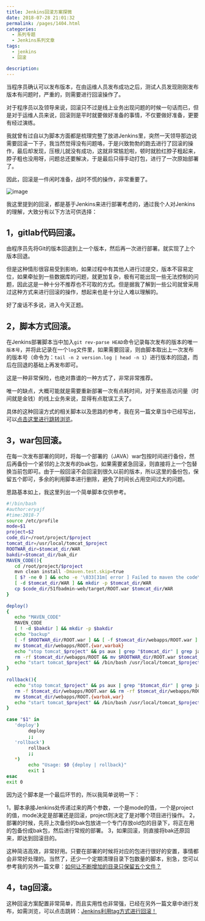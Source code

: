 ```yaml
---
title: Jenkins回滚方案探微
date: 2018-07-28 21:01:32
permalink: /pages/1404.html
categories: 
  - 系列专题
  - Jenkins系列文章
tags: 
  - jenkins
  - 回滚

description: 
---
```


当程序员确认可以发布版本，在由运维人员发布成功之后，测试人员发现刚刚发布版本有问题时，严重的，则需要进行回滚操作了。

对于程序员以及领导来说，回滚只不过是线上业务出现问题的时候一句话而已，但是对于运维人员来说，回滚则是平时就要做好准备的事情，不仅要做好准备，更要有经过演练。

我就曾有过自以为脚本方面都是梳理完整了放进Jenkins里，突然一天领导那边说需要回滚一下子，我当然觉得没有问题咯，于是兴致勃勃的跑去进行了回滚的操作，最后却发现，压根儿就没有成功，这就非常尴尬啦，顿时就脸红脖子粗起来，脖子粗也没用呀，问题总还要解决，于是最后只得手动打包，进行了一次原始部署了。

因此，回滚是一件闲时准备，战时不慌的操作，非常重要了。

![image](http://t.eryajf.net/imgs/2021/09/a8f04c8f003b90ab.jpg)

我这里提到的回滚，都是基于Jenkins来进行部署考虑的，通过我个人对Jenkins的理解，大致分有以下方法可供选择：

## 1，gitlab代码回滚。

由程序员先将Git的版本回退到上一个版本，然后再一次进行部署。就实现了上个版本回退。

但是这种情形很容易受到影响，如果过程中有其他人进行过提交，版本不容易定位，如果牵扯到一些数据库的问题，就更加复杂，极有可能出现一些无法控制的问题，因此这是一种十分不推荐也不可取的方式。但是据我了解到一些公司就曾采用过这种方式来进行回滚的操作，想起来也是十分让人难以理解的。

好了废话不多说，进入今天正题。

## 2，脚本方式回滚。

在Jenkins部署脚本当中加入` git rev-parse HEAD `命令记录每次发布的版本的唯一`版本号`，并将此记录在一个`log`文件里，如果需要回滚，则由脚本取出上一次发布的版本号（命令为：`tail -n 2 version.log | head -n 1`）进行版本的回退，而后在回退的基础上再发布即可。

这是一种非常保险，也绝对靠谱的一种方式了，非常非常推荐。

唯一的缺点，大概可能就是需要重新部署一次有点耗时间，对于某些高访问量（时间就是金钱）的线上业务来说，显得有点耽误工夫了。

具体的这种回滚方式的相关脚本以及思路的参考，我在另一篇文章当中已经写出，可以[点击这里进行跳转浏览](http://fsvip.gitee.io/hexo-theme-fluid//pages/639.html)。

## 3，war包回滚。

在每一次发布部署的同时，将每一个部署的（JAVA）war包按时间进行备份，然后再备份一个紧邻的上次发布的bak包，如果需要紧急回滚，则直接将上一个包替换当前包即可。由于一般回滚不会回滚到很久以前的版本，所以这里的备份包，保留五个即可，多余的利用脚本进行删除，避免了时间长占用空间过大的问题。

思路基本如上，我这里列出一个简单脚本仅供参考。

```sh
#!/bin/bash
#author:eryajf
#time:2018-7
source /etc/profile
mode=$1
project=$2
code_dir=/root/project/$project
tomcat_dir=/usr/local/tomcat_$project
ROOTWAR_dir=$tomcat_dir/WAR
bakdir=$tomcat_dir/bak_dir
MAVEN_CODE(){
   cd /root/project/$project
   mvn clean install -Dmaven.test.skip=true
   [ $? -ne 0 ] && echo -e '\033[31m[ error ] Failed to maven the code\033[0m' && exit 1
   [ -d $tomcat_dir/WAR ] && mkdir -p $tomcat_dir/WAR
   cp $code_dir/51fbadmin-web/target/ROOT.war $tomcat_dir/WAR
}
 
deploy()
{
   echo "MAVEN_CODE"
   MAVEN_CODE
   [ ! -d $bakdir ] && mkdir -p $bakdir
   echo "backup"
   [ -f $ROOTWAR_dir/ROOT.war ] && [ -f $tomcat_dir/webapps/ROOT.war ] && mv $tomcat_dir/webapps/ROOT.warbak $bakdir/ROOT_$(date +"%y%m%d%H%M%S").war
   mv $tomcat_dir/webapps/ROOT.{war,warbak}
   echo "stop tomcat_$project" && ps aux | grep "$tomcat_dir" | grep java | grep -v grep | awk '{print $2}' | xargs kill -9
   rm -rf $tomcat_dir/webapps/ROOT && mv $ROOTWAR_dir/ROOT.war $tomcat_dir/webapps
   echo "start tomcat_$project" && /bin/bash /usr/local/tomcat_$project/bin/startup.sh
}
 
rollback(){
   echo "stop tomcat_$project" && ps aux | grep "$tomcat_dir" | grep java | grep -v grep | awk '{print $2}' | xargs kill -9
   rm -f $tomcat_dir/webapps/ROOT.war && rm -rf $tomcat_dir/webapps/ROOT
   mv $tomcat_dir/webapps/ROOT.{warbak,war}
   echo "start tomcat_$project" && /bin/bash /usr/local/tomcat_$project/bin/startup.sh
}
 
case "$1" in
   'deploy')
        deploy
        ;;
   'rollback')
        rollback
        ;;
   *)
        echo "Usage: $0 {deploy | rollback}"
        exit 1
esac
exit 0
```

因为这个脚本是一个最后环节的，所以我简单说明一下：

1，脚本承接Jenkins处传递过来的两个参数，一个是mode的值，一个是project的值，mode决定是部署还是回滚，project则决定了是对哪个项目进行操作。
2，部署的时候，先将上次备份的bak包放进一个专门存放old包的目录下，将正在用的包备份成bak包，然后进行常规的部署。
3，如果回滚，则直接将bak还原回来，即达到回滚目的。

这种简洁高效，非常好用。只要在部署的时候将对应的包进行很好的安置，事情都会非常好处理的。当然了，还少一个定期清理目录下包数量的脚本，别急，您可以参考我的另外一篇文章：[如何让不断增加的目录只保留五个文件？](http://fsvip.gitee.io/hexo-theme-fluid//pages/531.html)

## 4，tag回滚。

这种回滚方案配置非常简单，而且实用性也非常强，已经在另外一篇文章中进行发布，如需浏览，可以点击跳转：[Jenkins利用tag方式进行回滚！](http://fsvip.gitee.io/hexo-theme-fluid//pages/1676.html)
